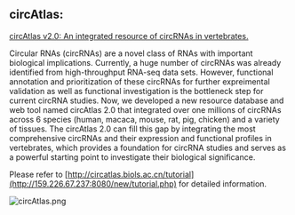 ## circAtlas:

[circAtlas v2.0: An integrated resource of circRNAs in vertebrates.](http://circatlas.biols.ac.cn)

Circular RNAs (circRNAs) are a novel class of RNAs with important biological implications. Currently, a huge number of circRNAs was already identified from high-throughput RNA-seq data sets. However, functional annotation and prioritization of these circRNAs for further expreimental validation as well as functional investigation is the bottleneck step for current circRNA studies. Now, we developed a new resource database and web tool named circAtlas 2.0 that integrated over one millions of circRNAs across 6 species (human, macaca, mouse, rat, pig, chicken) and a variety of tissues. The circAtlas 2.0 can fill this gap by integrating the most comprehensive circRNAs and their expression and functional profiles in vertebrates, which provides a foundation for circRNA studies and serves as a powerful starting point to investigate their biological significance. 

Please refer to [http://circatlas.biols.ac.cn/tutorial](http://159.226.67.237:8080/new/tutorial.php) for detailed information.

![circAtlas.png](https://github.com/bioinfo-biols/Zhaolab/blob/master/circAtlas.png?raw=true)
